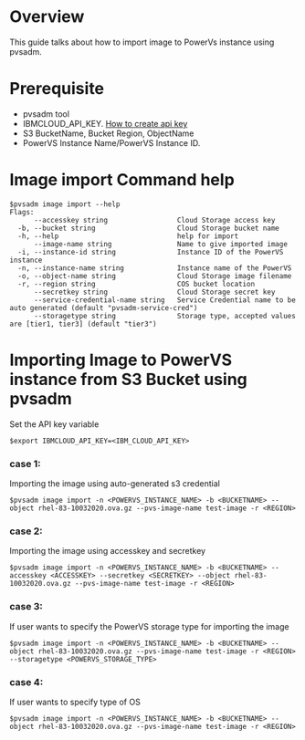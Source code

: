 # Overview
This guide talks about how to import image to PowerVs instance using pvsadm.

# Prerequisite
- pvsadm tool
- IBMCLOUD_API_KEY. [How to create api key](https://cloud.ibm.com/docs/account?topic=account-userapikey#create_user_key)
- S3 BucketName, Bucket Region, ObjectName
- PowerVS Instance Name/PowerVS Instance ID.

# Image import Command help
```shell
$pvsadm image import --help
Flags:
      --accesskey string                 Cloud Storage access key
  -b, --bucket string                    Cloud Storage bucket name
  -h, --help                             help for import
      --image-name string                Name to give imported image
  -i, --instance-id string               Instance ID of the PowerVS instance
  -n, --instance-name string             Instance name of the PowerVS
  -o, --object-name string               Cloud Storage image filename
  -r, --region string                    COS bucket location
      --secretkey string                 Cloud Storage secret key
      --service-credential-name string   Service Credential name to be auto generated (default "pvsadm-service-cred")
      --storagetype string               Storage type, accepted values are [tier1, tier3] (default "tier3")
```

# Importing Image to PowerVS instance from S3 Bucket using pvsadm

Set the API key variable
```shell
$export IBMCLOUD_API_KEY=<IBM_CLOUD_API_KEY>
```

### case 1:
Importing the image using auto-generated s3 credential
```shell
$pvsadm image import -n <POWERVS_INSTANCE_NAME> -b <BUCKETNAME> --object rhel-83-10032020.ova.gz --pvs-image-name test-image -r <REGION>
```

### case 2:
Importing the image using accesskey and secretkey
```shell
$pvsadm image import -n <POWERVS_INSTANCE_NAME> -b <BUCKETNAME> --accesskey <ACCESSKEY> --secretkey <SECRETKEY> --object rhel-83-10032020.ova.gz --pvs-image-name test-image -r <REGION>
```

### case 3:
If user wants to specify the PowerVS storage type for importing the image
```shell
$pvsadm image import -n <POWERVS_INSTANCE_NAME> -b <BUCKETNAME> --object rhel-83-10032020.ova.gz --pvs-image-name test-image -r <REGION> --storagetype <POWERVS_STORAGE_TYPE>
```

### case 4:
If user wants to specify type of OS 
```shell
$pvsadm image import -n <POWERVS_INSTANCE_NAME> -b <BUCKETNAME> --object rhel-83-10032020.ova.gz --pvs-image-name test-image -r <REGION>
```

